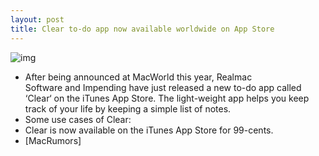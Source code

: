 ```yaml
---
layout: post
title: Clear to-do app now available worldwide on App Store
---
```

![img](http://media.idownloadblog.com/wp-content/uploads/2012/02/Clear-for-iOS.jpg)
* After being announced at MacWorld this year, Realmac Software and Impending have just released a new to-do app called ‘Clear‘ on the iTunes App Store. The light-weight app helps you keep track of your life by keeping a simple list of notes.
* Some use cases of Clear:
* Clear is now available on the iTunes App Store for 99-cents.
* [MacRumors]

